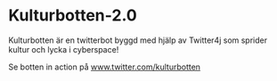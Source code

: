 # Kulturbotten-2.0


Kulturbotten är en twitterbot byggd med hjälp av Twitter4j som sprider kultur och lycka i cyberspace!

Se botten in action på www.twitter.com/kulturbotten
